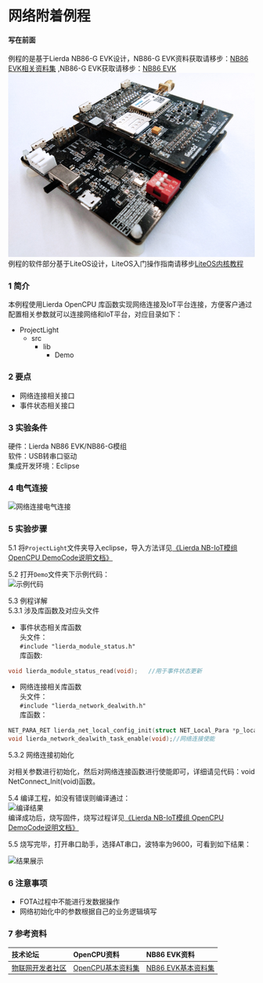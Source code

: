 # 网络附着例程
#### 写在前面 
例程的是基于Lierda NB86-G EVK设计，NB86-G EVK资料获取请移步：[NB86 EVK相关资料集](http://bbs.lierda.com/forum.php?mod=viewthread&tid=86&page=1&extra=&_dsign=91f69885)  ,NB86-G EVK获取请移步：[NB86 EVK](https://item.taobao.com/item.htm?spm=a1z10.5-c.w4002-21080581561.13.565878241Htgvt&id=578262725191)              
 ![NB86EVK](../../Picture/NB86EVK黑色.png)  
例程的软件部分基于LiteOS设计，LiteOS入门操作指南请移步[LiteOS内核教程](https://liteos.github.io/tutorials/kernel/)
### 1 简介

本例程使用Lierda OpenCPU 库函数实现网络连接及IoT平台连接，方便客户通过配置相关参数就可以连接网络和IoT平台，对应目录如下：

- ProjectLight
  - src
    - lib
      - Demo

### 2 要点

- 网络连接相关接口
- 事件状态相关接口

### 3 实验条件

硬件：Lierda NB86 EVK/NB86-G模组  
软件：USB转串口驱动  
集成开发环境：Eclipse  

### 4 电气连接
![网络连接电气连接](../../Picture/网络连接电气连接.png)

### 5 实验步骤
5.1 将`ProjectLight`文件夹导入eclipse，导入方法详见[《Lierda NB-IoT模组 OpenCPU DemoCode说明文档》
](https://github.com/lierda-nb-iot-team/Lierda_OpenCPU_SDK)

5.2 打开`Demo`文件夹下示例代码：  
![示例代码](../../Picture/光感示例代码1.png)

5.3 例程详解  
5.3.1 涉及库函数及对应头文件
  
- 事件状态相关库函数  
头文件：  
`#include "lierda_module_status.h"`  
库函数:  

```cpp 
void lierda_module_status_read(void);	//用于事件状态更新
```

- 网络连接相关库函数  
头文件：  
`#include "lierda_network_dealwith.h"`  
库函数：
  
```cpp
NET_PARA_RET lierda_net_local_config_init(struct NET_Local_Para *p_local_para);//网络连接参数初始化  
void lierda_network_dealwith_task_enable(void);//网络连接使能
```

5.3.2 网络连接初始化

对相关参数进行初始化，然后对网络连接函数进行使能即可，详细请见代码：void NetConnect_Init(void)函数。


5.4  编译工程，如没有错误则编译通过：  
![编译结果](../../Picture/编译结果.jpg)  
编译成功后，烧写固件，烧写过程详见[《Lierda NB-IoT模组 OpenCPU DemoCode说明文档》
](https://github.com/lierda-nb-iot-team/Lierda_OpenCPU_SDK)

5.5 烧写完毕，打开串口助手，选择AT串口，波特率为9600，可看到如下结果：

![结果展示](../../Picture/网络连接结果.png)


### 6 注意事项

- FOTA过程中不能进行发数据操作
- 网络初始化中的参数根据自己的业务逻辑填写

### 7 参考资料

| 技术论坛 | OpenCPU资料 | NB86 EVK资料
| :----------- | :----------- | :----------- |
| [物联网开发者社区](http://bbs.lierda.com) |  [OpenCPU基本资料集](https://github.com/lierda-nb-iot-team/Lierda_OpenCPU_SDK) |  [NB86 EVK基本资料集](https://github.com/lierda-nb-iot-team/Lierda_NB86_EVK) |
